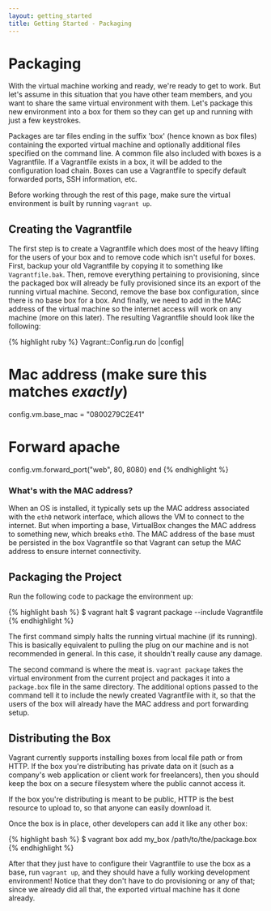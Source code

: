 ```yaml
---
layout: getting_started
title: Getting Started - Packaging
---
```

# Packaging

With the virtual machine working and ready, we're ready to get to work.
But let's assume in this situation that you have other team members, and
you want to share the same virtual environment with them. Let's package this
new environment into a box for them so they can get up and running
with just a few keystrokes.

Packages are tar files ending in the suffix 'box' (hence known as box files)
containing the exported virtual machine and optionally
additional files specified on the command line. A common file also included
with boxes is a Vagrantfile. If a Vagrantfile exists in a box, it will be
added to the configuration load chain. Boxes can use a Vagrantfile to specify
default forwarded ports, SSH information, etc.

Before working through the rest of this page, make sure the virtual environment
is built by running `vagrant up`.

## Creating the Vagrantfile

The first step is to create a Vagrantfile which does most of the heavy
lifting for the users of your box and to remove code which isn't useful
for boxes. First, backup your old Vagrantfile by copying it to something like
`Vagrantfile.bak`. Then, remove everything pertaining to provisioning, since the
packaged box will already be fully provisioned since its an export of the
running virtual machine. Second, remove the base box configuration, since
there is no base box for a box. And finally, we need to add in the MAC address of the
virtual machine so the internet access will work on any machine (more on
this later). The resulting Vagrantfile should look like the following:

{% highlight ruby %}
Vagrant::Config.run do |config|
  # Mac address (make sure this matches _exactly_)
  config.vm.base_mac = "0800279C2E41"

  # Forward apache
  config.vm.forward_port("web", 80, 8080)
end
{% endhighlight %}

<div class="info">
  <h3>What's with the MAC address?</h3>
  <p>
    When an OS is installed, it typically sets up the MAC address associated
    with the <code>eth0</code> network interface, which allows the VM to connect to the
    internet. But when importing a base, VirtualBox changes the MAC address
    to something new, which breaks <code>eth0</code>. The MAC address of the base must
    be persisted in the box Vagrantfile so that Vagrant can setup the MAC address
    to ensure internet connectivity.
  </p>
</div>

## Packaging the Project

Run the following code to package the environment up:

{% highlight bash %}
$ vagrant halt
$ vagrant package --include Vagrantfile
{% endhighlight %}

The first command simply halts the running virtual machine (if its running).
This is basically equivalent to pulling the plug on our machine and is not
recommended in general. In this case, it shouldn't really cause any damage.

The second command is where the meat is. `vagrant package` takes the virtual
environment from the current project and packages it into a `package.box`
file in the same directory. The additional options passed to the command tell
it to include the newly created Vagrantfile with it, so that the users of
the box will already have the MAC address and port forwarding setup.

## Distributing the Box

Vagrant currently supports installing boxes from local file path or from
HTTP. If the box you're distributing has private data on it (such as a
company's web application or client work for freelancers), then you should
keep the box on a secure filesystem where the public cannot access it.

If the box you're distributing is meant to be public, HTTP is the best
resource to upload to, so that anyone can easily download it.

Once the box is in place, other developers can add it like any other box:

{% highlight bash %}
$ vagrant box add my_box /path/to/the/package.box
{% endhighlight %}

After that they just have to configure their Vagrantfile to use the box as
a base, run `vagrant up`, and they should have a fully working development
environment! Notice that they don't have to do provisioning or any of that;
since we already did all that, the exported virtual machine has it done
already.